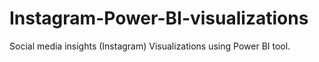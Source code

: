 # Instagram-Power-BI-visualizations
Social media insights (Instagram) Visualizations using Power BI tool.

